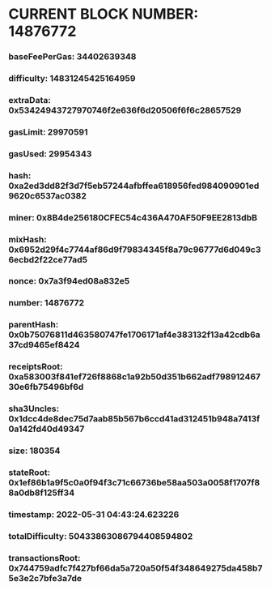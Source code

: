 # CURRENT BLOCK NUMBER: 14876772

### baseFeePerGas: 34402639348
### difficulty: 14831245425164959
### extraData: 0x53424943727970746f2e636f6d20506f6f6c28657529
### gasLimit: 29970591
### gasUsed: 29954343
### hash: 0xa2ed3dd82f3d7f5eb57244afbffea618956fed984090901ed9620c6537ac0382
### miner: 0x8B4de256180CFEC54c436A470AF50F9EE2813dbB
### mixHash: 0x6952d29f4c7744af86d9f79834345f8a79c96777d6d049c36ecbd2f22ce77ad5
### nonce: 0x7a3f94ed08a832e5
### number: 14876772
### parentHash: 0x0b75076811d463580747fe1706171af4e383132f13a42cdb6a37cd9465ef8424
### receiptsRoot: 0xa583003f841ef726f8868c1a92b50d351b662adf79891246730e6fb75496bf6d
### sha3Uncles: 0x1dcc4de8dec75d7aab85b567b6ccd41ad312451b948a7413f0a142fd40d49347
### size: 180354
### stateRoot: 0x1ef86b1a9f5c0a0f94f3c71c66736be58aa503a0058f1707f88a0db8f125ff34
### timestamp: 2022-05-31 04:43:24.623226
### totalDifficulty: 50433863086794408594802
### transactionsRoot: 0x744759adfc7f427bf66da5a720a50f54f348649275da458b75e3e2c7bfe3a7de
